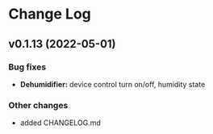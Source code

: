 # Change Log

## v0.1.13 (2022-05-01)

### Bug fixes

* **Dehumidifier:** device control turn on/off, humidity state

### Other changes

* added CHANGELOG.md
